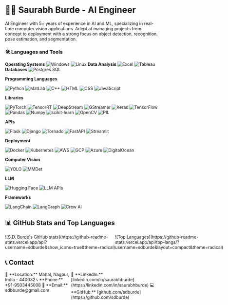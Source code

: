 # 👨‍💻 Saurabh Burde - AI Engineer
AI Engineer with 5+ years of experience in AI and ML, specializing in real-time computer vision applications. Adept at managing projects from concept to deployment with a strong focus on object detection, recognition, pose estimation, and segmentation.

### 🛠️ Languages and Tools

**Operating Systems**
![Windows](https://img.shields.io/badge/-Windows-black?style=flat-square&logo=windows)
![Linux](https://img.shields.io/badge/-Linux-black?style=flat-square&logo=linux)
**Data Analysis**
![Excel](https://img.shields.io/badge/-Excel-black?style=flat-square&logo=microsoft-excel)
![Tableau](https://img.shields.io/badge/-Tableau-black?style=flat-square&logo=tableau)
**Databases**
![Postgres SQL](https://img.shields.io/badge/-Postgres_SQL-black?style=flat-square&logo=postgresql)

**Programming Languages**

![Python](https://img.shields.io/badge/-Python-black?style=flat-square&logo=python)
![MatLab](https://img.shields.io/badge/-MatLab-black?style=flat-square&logo=mathworks)
![C++](https://img.shields.io/badge/-C++-black?style=flat-square&logo=cplusplus)
![HTML](https://img.shields.io/badge/-HTML-black?style=flat-square&logo=html5)
![CSS](https://img.shields.io/badge/-CSS-black?style=flat-square&logo=css3)
![JavaScript](https://img.shields.io/badge/-JavaScript-black?style=flat-square&logo=javascript)

**Libraries**

![PyTorch](https://img.shields.io/badge/-PyTorch-black?style=flat-square&logo=pytorch)
![TensorRT](https://img.shields.io/badge/-TensorRT-black?style=flat-square&logo=tensorflow)
![DeepStream](https://img.shields.io/badge/-DeepStream-black?style=flat-square&logo=nvidia)
![GStreamer](https://img.shields.io/badge/-GStreamer-black?style=flat-square&logo=gstreamer)
![Keras](https://img.shields.io/badge/-Keras-black?style=flat-square&logo=keras)
![TensorFlow](https://img.shields.io/badge/-TensorFlow-black?style=flat-square&logo=tensorflow)
![Pandas](https://img.shields.io/badge/-Pandas-black?style=flat-square&logo=pandas)
![Numpy](https://img.shields.io/badge/-Numpy-black?style=flat-square&logo=numpy)
![scikit-learn](https://img.shields.io/badge/-scikit--learn-black?style=flat-square&logo=scikit-learn)
![OpenCV](https://img.shields.io/badge/-OpenCV-black?style=flat-square&logo=opencv)
![PIL](https://img.shields.io/badge/-PIL-black?style=flat-square&logo=python)

**APIs**

![Flask](https://img.shields.io/badge/-Flask-black?style=flat-square&logo=flask)
![Django](https://img.shields.io/badge/-Django-black?style=flat-square&logo=django)
![Tornado](https://img.shields.io/badge/-Tornado-black?style=flat-square&logo=tornado)
![FastAPI](https://img.shields.io/badge/-FastAPI-black?style=flat-square&logo=fastapi)
![Streamlit](https://img.shields.io/badge/-Streamlit-black?style=flat-square&logo=streamlit)

**Deployment**

![Docker](https://img.shields.io/badge/-Docker-black?style=flat-square&logo=docker)
![Kubernetes](https://img.shields.io/badge/-Kubernetes-black?style=flat-square&logo=kubernetes)
![AWS](https://img.shields.io/badge/-AWS-black?style=flat-square&logo=amazon-aws)
![GCP](https://img.shields.io/badge/-GCP-black?style=flat-square&logo=google-cloud)
![Azure](https://img.shields.io/badge/-Azure-black?style=flat-square&logo=microsoft-azure)
![DigitalOcean](https://img.shields.io/badge/-DigitalOcean-black?style=flat-square&logo=digitalocean)

**Computer Vision**

![YOLO](https://img.shields.io/badge/-YOLO-black?style=flat-square&logo=yolo)
![MMDet](https://img.shields.io/badge/-MMDet-black?style=flat-square&logo=mmdetection)

**LLM**

![Hugging Face](https://img.shields.io/badge/-Hugging_Face-black?style=flat-square&logo=huggingface)
![LLM APIs](https://img.shields.io/badge/-LLM_APIs-black?style=flat-square&logo=apis)

**Frameworks**

![LangChain](https://img.shields.io/badge/-LangChain-black?style=flat-square&logo=langchain)
![LangGraph](https://img.shields.io/badge/-LangGraph-black?style=flat-square&logo=langgraph)
![Crew AI](https://img.shields.io/badge/-Crew_AI-black?style=flat-square&logo=crewai)

## 📊 GitHub Stats and Top Languages

<div style="display: flex; justify-content: space-between;">
  <div>
    ![S.D. Burde's GitHub stats](https://github-readme-stats.vercel.app/api?username=sdburde&show_icons=true&theme=radical)
  </div>
  <div>
    ![Top Languages](https://github-readme-stats.vercel.app/api/top-langs/?username=sdburde&layout=compact&theme=radical)
  </div>
</div>

## 📞 Contact

<div style="display: flex; justify-content: space-between;">
  <div>
    📍 **Location:** Mahal, Nagpur, India - 440032  
    📞 **Phone:** +91-9503445008  
    📧 **Email:** sdbburde@gmail.com
  </div>
  <div>
    🔗 **LinkedIn:** [linkedin.com/in/saurabhburde](https://linkedin.com/in/saurabhburde)  
    💻 **GitHub:** [github.com/sdburde](https://github.com/sdburde)
  </div>
</div>
